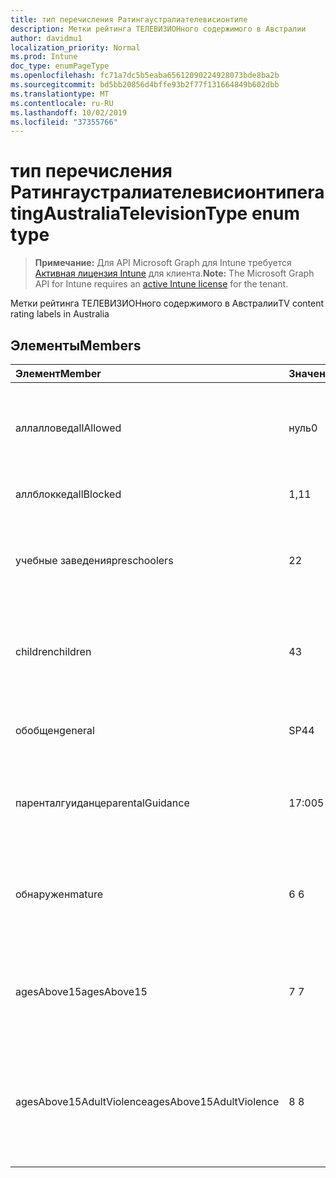 ```yaml
---
title: тип перечисления Ратингаустралиателевисионтипе
description: Метки рейтинга ТЕЛЕВИЗИОНного содержимого в Австралии
author: davidmu1
localization_priority: Normal
ms.prod: Intune
doc_type: enumPageType
ms.openlocfilehash: fc71a7dc5b5eaba65612090224928073bde8ba2b
ms.sourcegitcommit: bd5bb20856d4bffe93b2f77f131664849b602dbb
ms.translationtype: MT
ms.contentlocale: ru-RU
ms.lasthandoff: 10/02/2019
ms.locfileid: "37355766"
---
```

# <a name="ratingaustraliatelevisiontype-enum-type"></a><span data-ttu-id="b7661-103">тип перечисления Ратингаустралиателевисионтипе</span><span class="sxs-lookup"><span data-stu-id="b7661-103">ratingAustraliaTelevisionType enum type</span></span>

> <span data-ttu-id="b7661-104">**Примечание:** Для API Microsoft Graph для Intune требуется [Активная лицензия Intune](https://go.microsoft.com/fwlink/?linkid=839381) для клиента.</span><span class="sxs-lookup"><span data-stu-id="b7661-104">**Note:** The Microsoft Graph API for Intune requires an [active Intune license](https://go.microsoft.com/fwlink/?linkid=839381) for the tenant.</span></span>

<span data-ttu-id="b7661-105">Метки рейтинга ТЕЛЕВИЗИОНного содержимого в Австралии</span><span class="sxs-lookup"><span data-stu-id="b7661-105">TV content rating labels in Australia</span></span>

## <a name="members"></a><span data-ttu-id="b7661-106">Элементы</span><span class="sxs-lookup"><span data-stu-id="b7661-106">Members</span></span>
|<span data-ttu-id="b7661-107">Элемент</span><span class="sxs-lookup"><span data-stu-id="b7661-107">Member</span></span>|<span data-ttu-id="b7661-108">Значение</span><span class="sxs-lookup"><span data-stu-id="b7661-108">Value</span></span>|<span data-ttu-id="b7661-109">Описание</span><span class="sxs-lookup"><span data-stu-id="b7661-109">Description</span></span>|
|:---|:---|:---|
|<span data-ttu-id="b7661-110">аллалловед</span><span class="sxs-lookup"><span data-stu-id="b7661-110">allAllowed</span></span>|<span data-ttu-id="b7661-111">нуль</span><span class="sxs-lookup"><span data-stu-id="b7661-111">0</span></span>|<span data-ttu-id="b7661-112">Значение по умолчанию, разрешить все показы контента</span><span class="sxs-lookup"><span data-stu-id="b7661-112">Default value, allow all TV shows content</span></span>|
|<span data-ttu-id="b7661-113">аллблоккед</span><span class="sxs-lookup"><span data-stu-id="b7661-113">allBlocked</span></span>|<span data-ttu-id="b7661-114">1,1</span><span class="sxs-lookup"><span data-stu-id="b7661-114">1</span></span>|<span data-ttu-id="b7661-115">Не разрешать показ контента</span><span class="sxs-lookup"><span data-stu-id="b7661-115">Do not allow any TV shows content</span></span>|
|<span data-ttu-id="b7661-116">учебные заведения</span><span class="sxs-lookup"><span data-stu-id="b7661-116">preschoolers</span></span>|<span data-ttu-id="b7661-117">2</span><span class="sxs-lookup"><span data-stu-id="b7661-117">2</span></span>|<span data-ttu-id="b7661-118">Классификация P предназначена для учебных заведений</span><span class="sxs-lookup"><span data-stu-id="b7661-118">The P classification is intended for preschoolers</span></span>|
|<span data-ttu-id="b7661-119">children</span><span class="sxs-lookup"><span data-stu-id="b7661-119">children</span></span>|<span data-ttu-id="b7661-120">4</span><span class="sxs-lookup"><span data-stu-id="b7661-120">3</span></span>|<span data-ttu-id="b7661-121">Классификация C предназначена для дочерних элементов в 14</span><span class="sxs-lookup"><span data-stu-id="b7661-121">The C classification is intended for children under 14</span></span>|
|<span data-ttu-id="b7661-122">обобщен</span><span class="sxs-lookup"><span data-stu-id="b7661-122">general</span></span>|<span data-ttu-id="b7661-123">SP4</span><span class="sxs-lookup"><span data-stu-id="b7661-123">4</span></span>|<span data-ttu-id="b7661-124">Классификация G подходит для всех возраста</span><span class="sxs-lookup"><span data-stu-id="b7661-124">The G classification is suitable for all ages</span></span>|
|<span data-ttu-id="b7661-125">паренталгуиданце</span><span class="sxs-lookup"><span data-stu-id="b7661-125">parentalGuidance</span></span>|<span data-ttu-id="b7661-126">17:00</span><span class="sxs-lookup"><span data-stu-id="b7661-126">5</span></span>|<span data-ttu-id="b7661-127">Классификация PG рекомендуется для зрителей</span><span class="sxs-lookup"><span data-stu-id="b7661-127">The PG classification is recommended for young viewers</span></span>|
|<span data-ttu-id="b7661-128">обнаружен</span><span class="sxs-lookup"><span data-stu-id="b7661-128">mature</span></span>|<span data-ttu-id="b7661-129">6 </span><span class="sxs-lookup"><span data-stu-id="b7661-129">6</span></span>|<span data-ttu-id="b7661-130">Для зрителей рекомендуется использовать классификацию M более 15</span><span class="sxs-lookup"><span data-stu-id="b7661-130">The M classification is recommended for viewers over 15</span></span>|
|<span data-ttu-id="b7661-131">agesAbove15</span><span class="sxs-lookup"><span data-stu-id="b7661-131">agesAbove15</span></span>|<span data-ttu-id="b7661-132">7 </span><span class="sxs-lookup"><span data-stu-id="b7661-132">7</span></span>|<span data-ttu-id="b7661-133">MA15 + Classification не подходит для зрителей в течение 15</span><span class="sxs-lookup"><span data-stu-id="b7661-133">The MA15+ classification is not suitable for viewers under 15</span></span>|
|<span data-ttu-id="b7661-134">agesAbove15AdultViolence</span><span class="sxs-lookup"><span data-stu-id="b7661-134">agesAbove15AdultViolence</span></span>|<span data-ttu-id="b7661-135">8 </span><span class="sxs-lookup"><span data-stu-id="b7661-135">8</span></span>|<span data-ttu-id="b7661-136">AV15 + Classification не подходит для зрителей в масштабе 15, взрослого только для насилия</span><span class="sxs-lookup"><span data-stu-id="b7661-136">The AV15+ classification is not suitable for viewers under 15, adult violence-specific</span></span>|




